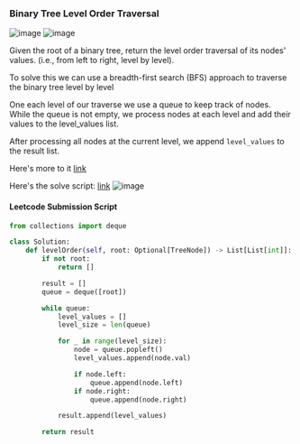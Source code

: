 <h3> Binary Tree Level Order Traversal </h3>

![image](https://github.com/h4ckyou/h4ckyou.github.io/assets/127159644/4b6dcf60-ce50-4ad7-a276-55aa8eedb2ed)
![image](https://github.com/h4ckyou/h4ckyou.github.io/assets/127159644/55bcd670-5959-4d84-b6a6-ec8a951f9bbc)

Given the root of a binary tree, return the level order traversal of its nodes' values. (i.e., from left to right, level by level).

To solve this we can use a breadth-first search (BFS) approach to traverse the binary tree level by level

One each level of our traverse we use a queue to keep track of nodes. While the queue is not empty, we process nodes at each level and add their values to the level_values list.

After processing all nodes at the current level, we append `level_values` to the result list.

Here's more to it [link](https://www.geeksforgeeks.org/level-order-tree-traversal/?ref=lbp)

Here's the solve script: [link](https://github.com/h4ckyou/h4ckyou.github.io/blob/main/posts/programming/Leetcode/Binary%20Tree%20Level%20Order%20Traversal/solve.py)
![image](https://github.com/h4ckyou/h4ckyou.github.io/assets/127159644/58cfec4e-1784-4105-81cc-d8758a09f0d1)


#### Leetcode Submission Script

```python
from collections import deque

class Solution:
    def levelOrder(self, root: Optional[TreeNode]) -> List[List[int]]:
        if not root:
            return []

        result = []
        queue = deque([root])

        while queue:
            level_values = []
            level_size = len(queue)

            for _ in range(level_size):
                node = queue.popleft()
                level_values.append(node.val)

                if node.left:
                    queue.append(node.left)
                if node.right:
                    queue.append(node.right)

            result.append(level_values)

        return result

```
